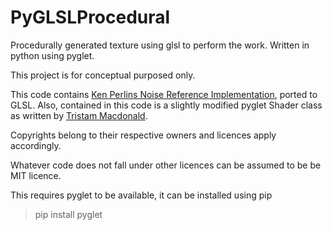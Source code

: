 # PyGLSLProcedural
Procedurally generated texture using glsl to perform the work. Written in python using pyglet.

This project is for conceptual purposed only. 

This code contains [Ken Perlins Noise Reference Implementation](http://mrl.nyu.edu/~perlin/noise/), ported to GLSL.
Also, contained in this code is a slightly modified pyglet Shader class as written by [Tristam Macdonald](https://swiftcoder.wordpress.com/2008/12/19/simple-glsl-wrapper-for-pyglet/).

Copyrights belong to their respective owners and licences apply accordingly.

Whatever code does not fall under other licences can be assumed to be be MIT licence.

This requires pyglet to be available, it can be installed using pip

> pip install pyglet
